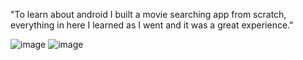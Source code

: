 "To learn about android I built a movie searching app from scratch, everything in here I learned as I went and it was a great experience." 


![image](http://picpaste.com/device-2014-01-13-190738-WtqwkUbd.png)
![image](http://picpaste.com/device-2014-01-13-191125-5M63DG1N.png)
